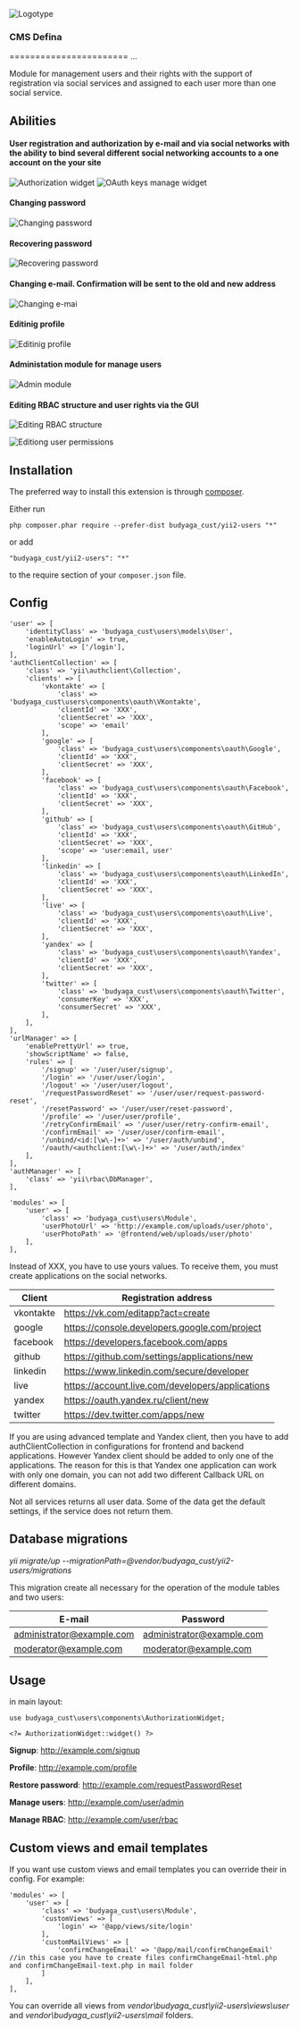 ![Logotype](/assets/logo_cms.svg)

### CMS Defina
=======================
...

Module for management users and their rights with the support of registration via social services and assigned to each user more than one social service.

Abilities
---------
#### User registration and authorization by e-mail and via social networks with the ability to bind several different social networking accounts to a one account on the your site
![Authorization widget](https://cloud.githubusercontent.com/assets/7313306/8025081/22fe3ae0-0d52-11e5-8c38-583ddd985ecf.png)
![OAuth keys manage widget](https://cloud.githubusercontent.com/assets/7313306/8025094/a61f284e-0d52-11e5-8efc-2125d9327aad.png)
#### Changing password
![Changing password](https://cloud.githubusercontent.com/assets/7313306/8025109/e242004e-0d52-11e5-9a09-9f2636414afb.png)
#### Recovering password
![Recovering password](https://cloud.githubusercontent.com/assets/7313306/8025124/59b3eebc-0d53-11e5-8c86-83539689d2ad.png)
#### Changing e-mail. Confirmation will be sent to the old and new address
![Changing e-mai](https://cloud.githubusercontent.com/assets/7313306/8025142/a6b96a3e-0d53-11e5-8960-756a8e6bea59.png)
#### Editinig profile
![Editinig profile](https://cloud.githubusercontent.com/assets/7313306/8025147/ce65cef6-0d53-11e5-87d3-e1c8d6b951a9.png)
####  Administation module for manage users
![Admin module](https://cloud.githubusercontent.com/assets/7313306/8025155/31222efe-0d54-11e5-918a-e8a7a3b1a95d.png)
####  Editing RBAC structure and user rights via the GUI
![Editing RBAC structure](https://cloud.githubusercontent.com/assets/7313306/8025181/dc581a9a-0d54-11e5-93d1-d720883f8a72.png)

![Editiong user permissions](https://cloud.githubusercontent.com/assets/7313306/8025425/45d77c04-0d5f-11e5-9540-ba4613df53f2.png)

Installation
------------

The preferred way to install this extension is through [composer](http://getcomposer.org/download/).

Either run

```
php composer.phar require --prefer-dist budyaga_cust/yii2-users "*"
```

or add

```
"budyaga_cust/yii2-users": "*"
```

to the require section of your `composer.json` file.


Config
-------

```
'user' => [
    'identityClass' => 'budyaga_cust\users\models\User',
    'enableAutoLogin' => true,
    'loginUrl' => ['/login'],
],
'authClientCollection' => [
    'class' => 'yii\authclient\Collection',
    'clients' => [
        'vkontakte' => [
            'class' => 'budyaga_cust\users\components\oauth\VKontakte',
            'clientId' => 'XXX',
            'clientSecret' => 'XXX',
            'scope' => 'email'
        ],
        'google' => [
            'class' => 'budyaga_cust\users\components\oauth\Google',
            'clientId' => 'XXX',
            'clientSecret' => 'XXX',
        ],
        'facebook' => [
            'class' => 'budyaga_cust\users\components\oauth\Facebook',
            'clientId' => 'XXX',
            'clientSecret' => 'XXX',
        ],
        'github' => [
            'class' => 'budyaga_cust\users\components\oauth\GitHub',
            'clientId' => 'XXX',
            'clientSecret' => 'XXX',
            'scope' => 'user:email, user'
        ],
        'linkedin' => [
            'class' => 'budyaga_cust\users\components\oauth\LinkedIn',
            'clientId' => 'XXX',
            'clientSecret' => 'XXX',
        ],
        'live' => [
            'class' => 'budyaga_cust\users\components\oauth\Live',
            'clientId' => 'XXX',
            'clientSecret' => 'XXX',
        ],
        'yandex' => [
            'class' => 'budyaga_cust\users\components\oauth\Yandex',
            'clientId' => 'XXX',
            'clientSecret' => 'XXX',
        ],
        'twitter' => [
            'class' => 'budyaga_cust\users\components\oauth\Twitter',
            'consumerKey' => 'XXX',
            'consumerSecret' => 'XXX',
        ],
    ],
],
'urlManager' => [
    'enablePrettyUrl' => true,
    'showScriptName' => false,
    'rules' => [
        '/signup' => '/user/user/signup',
        '/login' => '/user/user/login',
        '/logout' => '/user/user/logout',
        '/requestPasswordReset' => '/user/user/request-password-reset',
        '/resetPassword' => '/user/user/reset-password',
        '/profile' => '/user/user/profile',
        '/retryConfirmEmail' => '/user/user/retry-confirm-email',
        '/confirmEmail' => '/user/user/confirm-email',
        '/unbind/<id:[\w\-]+>' => '/user/auth/unbind',
        '/oauth/<authclient:[\w\-]+>' => '/user/auth/index'
    ],
],
'authManager' => [
    'class' => 'yii\rbac\DbManager',
],

'modules' => [
    'user' => [
        'class' => 'budyaga_cust\users\Module',
        'userPhotoUrl' => 'http://example.com/uploads/user/photo',
        'userPhotoPath' => '@frontend/web/uploads/user/photo'
    ],
],
```
Instead of XXX, you have to use yours values. To receive them, you must create applications on the social networks. 

| Client     | Registration address    | 
| --------|---------|
| vkontakte  | https://vk.com/editapp?act=create|
| google | https://console.developers.google.com/project|
| facebook | https://developers.facebook.com/apps|
| github | https://github.com/settings/applications/new|
| linkedin | https://www.linkedin.com/secure/developer|
| live | https://account.live.com/developers/applications|
| yandex | https://oauth.yandex.ru/client/new|
| twitter | https://dev.twitter.com/apps/new|

If you are using advanced template and Yandex client, then you have to add authClientCollection in configurations for frontend and backend applications. However Yandex client should be added to only one of the applications. The reason for this is that Yandex one application can work with only one domain, you can not add two different Callback URL on different domains. 

Not all services returns all user data. Some of the data get the default settings, if the service does not return them.

Database migrations
--------
*yii migrate/up --migrationPath=@vendor/budyaga_cust/yii2-users/migrations*

This migration create all necessary for the operation of the module tables and two users:

| E-mail     | Password    | 
| --------|---------|
| administrator@example.com| administrator@example.com|
| moderator@example.com| moderator@example.com|

Usage
--------
in main layout:
```
use budyaga_cust\users\components\AuthorizationWidget;
```

```
<?= AuthorizationWidget::widget() ?>
```

**Signup**: http://example.com/signup

**Profile**: http://example.com/profile

**Restore password**: http://example.com/requestPasswordReset

**Manage users**: http://example.com/user/admin

**Manage RBAC**: http://example.com/user/rbac

Custom views and email templates
---------
If you want use custom views and email templates you can override their in config. For example:
```
'modules' => [
    'user' => [
        'class' => 'budyaga_cust\users\Module',
        'customViews' => [
            'login' => '@app/views/site/login'
        ],
        'customMailViews' => [
            'confirmChangeEmail' => '@app/mail/confirmChangeEmail' //in this case you have to create files confirmChangeEmail-html.php and confirmChangeEmail-text.php in mail folder
        ]
    ],
],
```
You can override all views from *vendor\budyaga_cust\yii2-users\views\user* and *vendor\budyaga_cust\yii2-users\mail* folders.

